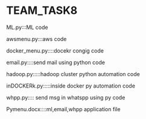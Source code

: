 # TEAM_TASK8

ML.py:::ML code

awsmenu.py:::aws code

docker_menu.py::::docekr congig code

email.py::::send mail using python code

hadoop.py:::::hadoop cluster python automation code

inDOCKERk.py:::::inside docker py automation code

whpp.py:::: send msg in whatspp using py code


Pymenu.docx::::ml,email,whpp application file

